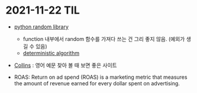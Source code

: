 # 2021-11-22 TIL

- [python random library](https://docs.python.org/3/library/random.html#examples)
  - function 내부에서 random 함수를 가져다 쓰는 건 그리 좋지 않음. (예외가 생길 수 있음)
  - [deterministic algorithm](https://en.wikipedia.org/wiki/Deterministic_algorithm#:~:text=In%20computer%20science%2C%20a%20deterministic,the%20same%20sequence%20of%20states.)

- [Collins](https://www.collinsdictionary.com/dictionary/english/full-meal)
  : 영어 예문 찾아 볼 때 보면 좋은 사이트 
  
- ROAS: Return on ad spend (ROAS) is a marketing metric that measures the amount of revenue earned for every dollar spent on advertising. 
